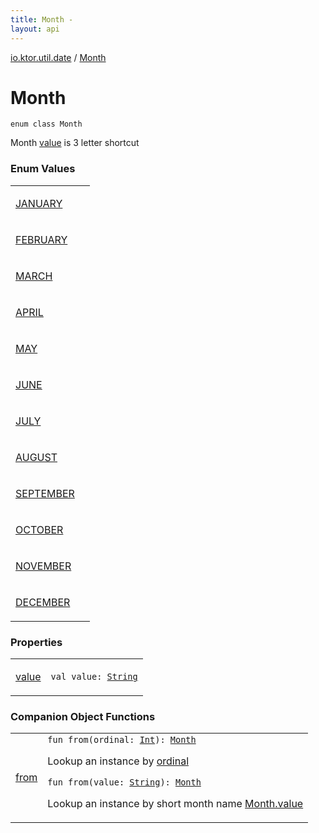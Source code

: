 ```yaml
---
title: Month - 
layout: api
---
```


<div class='api-docs-breadcrumbs'><a href="../index.html">io.ktor.util.date</a> / <a href="./index.html">Month</a></div>

# Month

<div class="signature"><code><span class="keyword">enum</span> <span class="keyword">class </span><span class="identifier">Month</span></code></div>

Month
<a href="value.html">value</a> is 3 letter shortcut

### Enum Values

<table class="api-docs-table">
<tbody>
<tr>
<td markdown="1">

<a href="-j-a-n-u-a-r-y.html">JANUARY</a>


</td>
<td markdown="1">

</td>
</tr>
<tr>
<td markdown="1">

<a href="-f-e-b-r-u-a-r-y.html">FEBRUARY</a>


</td>
<td markdown="1">

</td>
</tr>
<tr>
<td markdown="1">

<a href="-m-a-r-c-h.html">MARCH</a>


</td>
<td markdown="1">

</td>
</tr>
<tr>
<td markdown="1">

<a href="-a-p-r-i-l.html">APRIL</a>


</td>
<td markdown="1">

</td>
</tr>
<tr>
<td markdown="1">

<a href="-m-a-y.html">MAY</a>


</td>
<td markdown="1">

</td>
</tr>
<tr>
<td markdown="1">

<a href="-j-u-n-e.html">JUNE</a>


</td>
<td markdown="1">

</td>
</tr>
<tr>
<td markdown="1">

<a href="-j-u-l-y.html">JULY</a>


</td>
<td markdown="1">

</td>
</tr>
<tr>
<td markdown="1">

<a href="-a-u-g-u-s-t.html">AUGUST</a>


</td>
<td markdown="1">

</td>
</tr>
<tr>
<td markdown="1">

<a href="-s-e-p-t-e-m-b-e-r.html">SEPTEMBER</a>


</td>
<td markdown="1">

</td>
</tr>
<tr>
<td markdown="1">

<a href="-o-c-t-o-b-e-r.html">OCTOBER</a>


</td>
<td markdown="1">

</td>
</tr>
<tr>
<td markdown="1">

<a href="-n-o-v-e-m-b-e-r.html">NOVEMBER</a>


</td>
<td markdown="1">

</td>
</tr>
<tr>
<td markdown="1">

<a href="-d-e-c-e-m-b-e-r.html">DECEMBER</a>


</td>
<td markdown="1">

</td>
</tr>
</tbody>
</table>

### Properties

<table class="api-docs-table">
<tbody>
<tr>
<td markdown="1">

<a href="value.html">value</a>


</td>
<td markdown="1">
<div class="signature"><code><span class="keyword">val </span><span class="identifier">value</span><span class="symbol">: </span><a href="https://kotlinlang.org/api/latest/jvm/stdlib/kotlin/-string/index.html"><span class="identifier">String</span></a></code></div>

</td>
</tr>
</tbody>
</table>

### Companion Object Functions

<table class="api-docs-table">
<tbody>
<tr>
<td markdown="1">

<a href="from.html">from</a>


</td>
<td markdown="1">
<div class="signature"><code><span class="keyword">fun </span><span class="identifier">from</span><span class="symbol">(</span><span class="parameterName" id="io.ktor.util.date.Month.Companion$from(kotlin.Int)/ordinal">ordinal</span><span class="symbol">:</span>&nbsp;<a href="https://kotlinlang.org/api/latest/jvm/stdlib/kotlin/-int/index.html"><span class="identifier">Int</span></a><span class="symbol">)</span><span class="symbol">: </span><a href="./index.md"><span class="identifier">Month</span></a></code></div>

Lookup an instance by <a href="from.html#io.ktor.util.date.Month.Companion$from(kotlin.Int)/ordinal">ordinal</a>

<div class="signature"><code><span class="keyword">fun </span><span class="identifier">from</span><span class="symbol">(</span><span class="parameterName" id="io.ktor.util.date.Month.Companion$from(kotlin.String)/value">value</span><span class="symbol">:</span>&nbsp;<a href="https://kotlinlang.org/api/latest/jvm/stdlib/kotlin/-string/index.html"><span class="identifier">String</span></a><span class="symbol">)</span><span class="symbol">: </span><a href="./index.md"><span class="identifier">Month</span></a></code></div>

Lookup an instance by short month name <a href="value.html">Month.value</a>


</td>
</tr>
</tbody>
</table>
